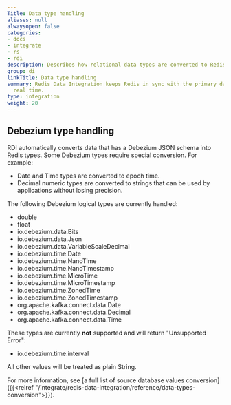 ```yaml
---
Title: Data type handling
aliases: null
alwaysopen: false
categories:
- docs
- integrate
- rs
- rdi
description: Describes how relational data types are converted to Redis data types
group: di
linkTitle: Data type handling
summary: Redis Data Integration keeps Redis in sync with the primary database in near
  real time.
type: integration
weight: 20
---
```


## Debezium type handling

RDI automatically converts data that has a Debezium JSON schema into Redis types.
Some Debezium types require special conversion. For example:

- Date and Time types are converted to epoch time.
- Decimal numeric types are converted to strings that can be used by applications without losing precision.

The following Debezium logical types are currently handled:

- double
- float
- io.debezium.data.Bits
- io.debezium.data.Json
- io.debezium.data.VariableScaleDecimal
- io.debezium.time.Date
- io.debezium.time.NanoTime
- io.debezium.time.NanoTimestamp
- io.debezium.time.MicroTime
- io.debezium.time.MicroTimestamp
- io.debezium.time.ZonedTime
- io.debezium.time.ZonedTimestamp
- org.apache.kafka.connect.data.Date
- org.apache.kafka.connect.data.Decimal
- org.apache.kafka.connect.data.Time

These types are currently **not** supported and will return "Unsupported Error":

- io.debezium.time.interval

All other values will be treated as plain String.

For more information, see [a full list of source database values conversion]({{<relref "/integrate/redis-data-integration/reference/data-types-conversion">}}).